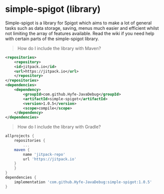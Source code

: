 # simple-spigot (library)

Simple-spigot is a library for Spigot which aims to make a lot of general tasks such as data storage, saving, menus much easier and efficient whilst not limiting the array of features available. Read the wiki if you need help with certain parts of the simple-spigot library.

> How do I include the library with Maven?
```xml
<repositories>
    <repository>
	<id>jitpack.io</id>
	<url>https://jitpack.io</url>
    </repository>
</repositories>
<dependencies>
    <dependency>
        <groupId>com.github.Hyfe-JavaDebug</groupId>
        <artifactId>simple-spigot</artifactId>
        <version>1.0.5</version>
        <scope>compile</scope>
    </dependency>
</dependencies>
```

> How do I include the library with Gradle?
```gradle
allprojects {
    repositories {
        ...
	maven { 
	    name 'jitpack-repo'
	    url 'https://jitpack.io' 
	}
    }
}
dependencies {
    implementation 'com.github.Hyfe-JavaDebug:simple-spigot:1.0.5'
}
```

